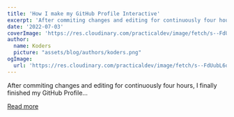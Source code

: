 ```yaml
---
title: 'How I make my GitHub Profile Interactive'
excerpt: 'After commiting changes and editing for continuously four hours, I finally finished my GitHub Profile...'
date: '2022-07-03'
coverImage: 'https://res.cloudinary.com/practicaldev/image/fetch/s--FdUubL6q--/c_imagga_scale,f_auto,fl_progressive,h_420,q_66,w_1000/https://dev-to-uploads.s3.amazonaws.com/uploads/articles/hi6uiq0s2s5kd8vi8x4v.gif'
author:
  name: Koders
  picture: "assets/blog/authors/koders.png"
ogImage:
  url: 'https://res.cloudinary.com/practicaldev/image/fetch/s--FdUubL6q--/c_imagga_scale,f_auto,fl_progressive,h_420,q_66,w_1000/https://dev-to-uploads.s3.amazonaws.com/uploads/articles/hi6uiq0s2s5kd8vi8x4v.gif'
---
```


After commiting changes and editing for continuously four hours, I finally finished my GitHub Profile...

[Read more](https://dev.to/heydrdev/how-i-make-my-github-profile-interactive-1bje)

